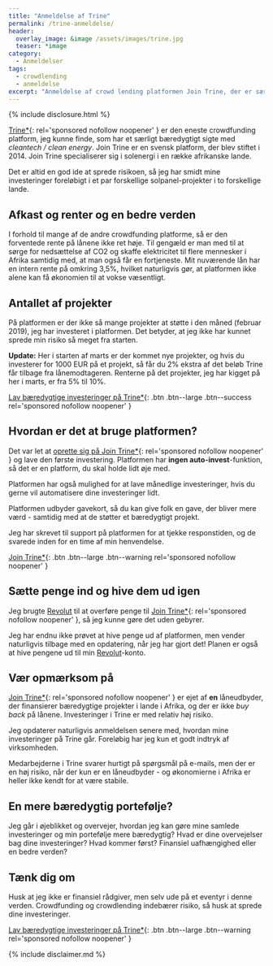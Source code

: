 ```yaml
---
title: "Anmeldelse af Trine"
permalink: /trine-anmeldelse/
header:
  overlay_image: &image /assets/images/trine.jpg
  teaser: *image  
category:
  - Anmeldelser
tags:
  - crowdlending
  - anmeldelse
excerpt: "Anmeldelse af crowd lending platformen Join Trine, der er særligt målrettet mod bæredygtige projekter."
---
```


{% include disclosure.html %}

[Trine\*](/go/trine/){: rel='sponsored nofollow noopener' } er den eneste crowdfunding platform, jeg kunne finde, som har et særligt bæredygtigt sigte med _cleantech / clean energy_. Join Trine er en svensk platform, der blev stiftet i 2014. Join Trine specialiserer sig i solenergi i en række afrikanske lande. 

Det er altid en god ide at sprede risikoen, så jeg har smidt mine investeringer foreløbigt i et par forskellige solpanel-projekter i to forskellige lande.

## Afkast og renter og en bedre verden

I forhold til mange af de andre crowdfunding platforme, så er den forventede rente på lånene ikke ret høje. Til gengæld er man med til at sørge for nedsættelse af CO2 og skaffe elektricitet til flere mennesker i Afrika samtidig med, at man også får en fortjeneste. Mit nuværende lån har en intern rente på omkring 3,5%, hvilket naturligvis gør, at platformen ikke alene kan få økonomien til at vokse væsentligt.

## Antallet af projekter

På platformen er der ikke så mange projekter at støtte i den måned (februar 2019), jeg har investeret i platformen. Det betyder, at jeg ikke har kunnet sprede min risiko så meget fra starten. 

**Update:** Her i starten af marts er der kommet nye projekter, og hvis du investerer for 1000 EUR på et projekt, så får du 2% ekstra af det beløb Trine får tilbage fra lånemodtageren. Renterne på det projekter, jeg har kigget på her i marts, er fra 5% til 10%.

[Lav bæredygtige investeringer på Trine*](/go/trine/){: .btn .btn--large .btn--success rel='sponsored nofollow noopener' }

## Hvordan er det at bruge platformen?

Det var let at [oprette sig på Join Trine*](/go/trine/){: rel='sponsored nofollow noopener' } og lave den første investering. Platformen har **ingen auto-invest**-funktion, så det er en platform, du skal holde lidt øje med. 

Platformen har også mulighed for at lave månedlige investeringer, hvis du gerne vil automatisere dine investeringer lidt.

Platformen udbyder gavekort, så du kan give folk en gave, der bliver mere værd - samtidig med at de støtter et bæredygtigt projekt.

Jeg har skrevet til support på platformen for at tjekke responstiden, og de svarede inden for en time af min henvendelse.

[Join Trine\*](/go/trine/){: .btn .btn--large .btn--warning rel='sponsored nofollow noopener' }

## Sætte penge ind og hive dem ud igen

Jeg brugte [Revolut](/revolut-anmeldelse/) til at overføre penge til [Join Trine*](/go/trine/){: rel='sponsored nofollow noopener' }, så jeg kunne gøre det uden gebyrer.

Jeg har endnu ikke prøvet at hive penge ud af platformen, men vender naturligvis tilbage med en opdatering, når jeg har gjort det! Planen er også at hive pengene ud til min [Revolut](/revolut-anmeldelse/)-konto.

## Vær opmærksom på

[Join Trine\*](/go/trine/){: rel='sponsored nofollow noopener' } er ejet af **en** låneudbyder, der finansierer bæredygtige projekter i lande i Afrika, og der er ikke _buy back_ på lånene. Investeringer i Trine er med relativ høj risiko.

Jeg opdaterer naturligvis anmeldelsen senere med, hvordan mine investeringer på Trine går. Foreløbig har jeg kun et godt indtryk af virksomheden.

Medarbejderne i Trine svarer hurtigt på spørgsmål på e-mails, men der er en høj risiko, når der kun er en låneudbyder - og økonomierne i Afrika er heller ikke kendt for at være stabile.

## En mere bæredygtig portefølje?

Jeg går i øjeblikket og overvejer, hvordan jeg kan gøre mine samlede investeringer og min portefølje mere bæredygtig? Hvad er dine overvejelser bag dine investeringer? Hvad kommer først? Finansiel uafhængighed eller en bedre verden?

## Tænk dig om

Husk at jeg ikke er finansiel rådgiver, men selv ude på et eventyr i denne verden. Crowdfunding og crowdlending indebærer risiko, så husk at sprede dine investeringer.

[Lav bæredygtige investeringer på Trine\*](/go/trine/){: .btn .btn--large .btn--warning rel='sponsored nofollow noopener' }

{% include disclaimer.md %}
